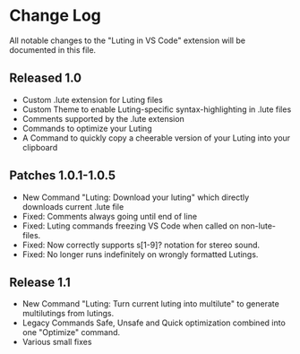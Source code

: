 # Change Log

All notable changes to the "Luting in VS Code" extension will be documented in this file.

## Released 1.0

- Custom .lute extension for Luting files
- Custom Theme to enable Luting-specific syntax-highlighting in .lute files
- Comments supported by the .lute extension
- Commands to optimize your Luting
- A Command to quickly copy a cheerable version of your Luting into your clipboard

## Patches 1.0.1-1.0.5

- New Command "Luting: Download your luting" which directly downloads current .lute file
- Fixed: Comments always going until end of line
- Fixed: Luting commands freezing VS Code when called on non-lute-files.
- Fixed: Now correctly supports s[1-9]? notation for stereo sound.
- Fixed: No longer runs indefinitely on wrongly formatted Lutings.

## Release 1.1

- New Command "Luting: Turn current luting into multilute" to generate multilutings from lutings.
- Legacy Commands Safe, Unsafe and Quick optimization combined into one "Optimize" command.
- Various small fixes
